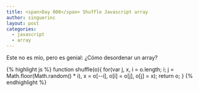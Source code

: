 ```yaml
---
title: <span>Day 008</span> Shuffle Javascript array
author: singuerinc
layout: post
categories:
  - javascript
  - array
---
```

Este no es m&iacute;o, pero es genial: &iquest;C&oacute;mo desordenar un array?

{% highlight js %}
function shuffle(o){
  for(var j, x, i = o.length; i; j = Math.floor(Math.random() * i), x = o[--i], o[i] = o[j], o[j] = x);
  return o;
}
{% endhighlight %}